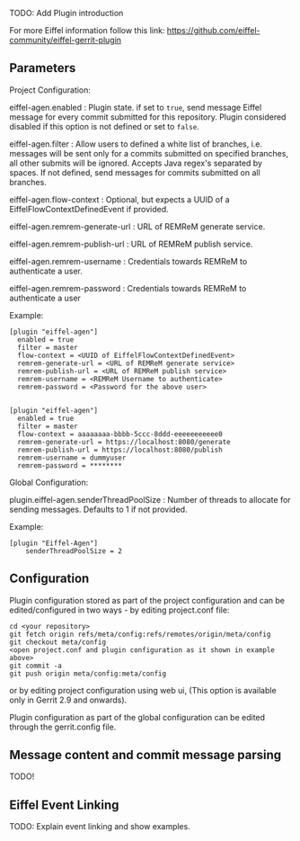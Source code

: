 TODO: Add Plugin introduction

For more Eiffel information follow this link:
<https://github.com/eiffel-community/eiffel-gerrit-plugin>

Parameters
----------

Project Configuration:

eiffel-agen.enabled
:   Plugin state. if set to `true`, send message Eiffel message for every commit submitted for this repository.
    Plugin considered disabled if this option is not defined or set to `false`.

eiffel-agen.filter
:   Allow users to defined a white list of branches, i.e. messages will be sent only for a commits submitted on specified branches, all other submits will be ignored.
    Accepts Java regex's separated by spaces. If not defined, send messages for commits submitted on all branches.

eiffel-agen.flow-context
:   Optional, but expects a UUID of a EiffelFlowContextDefinedEvent if provided.

eiffel-agen.remrem-generate-url
:   URL of REMReM generate service.

eiffel-agen.remrem-publish-url
:   URL of REMReM publish service.

eiffel-agen.remrem-username
:   Credentials towards REMReM to authenticate a user.

eiffel-agen.remrem-password
:   Credentials towards REMReM to authenticate a user

Example:

    [plugin "eiffel-agen"]
      enabled = true
      filter = master
      flow-context = <UUID of EiffelFlowContextDefinedEvent>
      remrem-generate-url = <URL of REMReM generate service>
      remrem-publish-url = <URL of REMReM publish service>
      remrem-username = <REMReM Username to authenticate>
      remrem-password = <Password for the above user>


    [plugin "eiffel-agen"]
      enabled = true
      filter = master
      flow-context = aaaaaaaa-bbbb-5ccc-8ddd-eeeeeeeeeee0
      remrem-generate-url = https://localhost:8080/generate
      remrem-publish-url = https://localhost:8080/publish
      remrem-username = dummyuser
      remrem-password = ********

Global Configuration:

plugin.eiffel-agen.senderThreadPoolSize
:   Number of threads to allocate for sending messages. Defaults to 1 if not provided.

Example:

    [plugin "Eiffel-Agen"]
        senderThreadPoolSize = 2

Configuration
-------------

Plugin configuration stored as part of the project configuration and can be edited/configured in two ways - by editing
 project.conf file:

    cd <your repository>
    git fetch origin refs/meta/config:refs/remotes/origin/meta/config
    git checkout meta/config
    <open project.conf and plugin configuration as it shown in example above>
    git commit -a
    git push origin meta/config:meta/config

or by editing project configuration using web ui, (This option is available only in Gerrit 2.9 and onwards).

Plugin configuration as part of the global configuration can be edited through the gerrit.config file.

Message content and commit message parsing
------------------------------------------

TODO!

Eiffel Event Linking
--------------------

TODO: Explain event linking and show examples.
